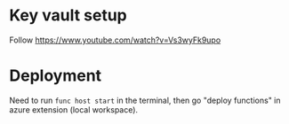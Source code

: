 # Key vault setup
Follow https://www.youtube.com/watch?v=Vs3wyFk9upo

# Deployment
Need to run `func host start` in the terminal, then go "deploy functions" in azure extension (local workspace).
